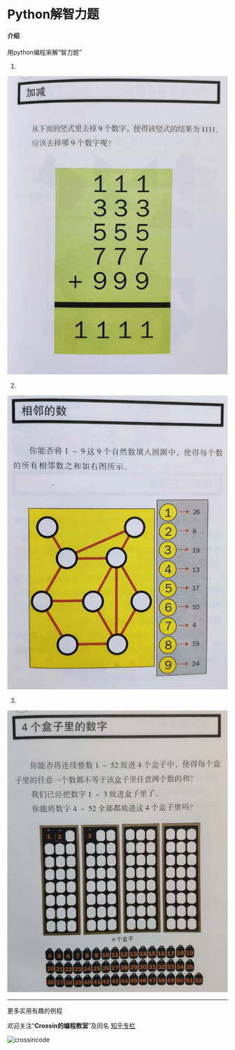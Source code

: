 # Python解智力题

#### 介绍
用python编程来解“智力题”

1.

![1.jpg](1.jpg)

2.

![2.jpg](2.jpg)

3.

![3.jpg](3.jpg)

----

更多实用有趣的例程

欢迎关注“**Crossin的编程教室**”及同名 [知乎专栏](https://zhuanlan.zhihu.com/crossin)

![crossincode](../crossin-logo.png)